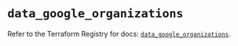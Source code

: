 # `data_google_organizations`

Refer to the Terraform Registry for docs: [`data_google_organizations`](https://registry.terraform.io/providers/hashicorp/google/6.34.0/docs/data-sources/organizations).
